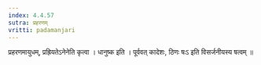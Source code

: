 ```yaml
---
index: 4.4.57
sutra: प्रहरणम्
vritti: padamanjari
---
```


 प्रहरणमायुधम्, प्रह्रियतेऽनेनेति कृत्वा । धानुष्क इति । पूर्ववत् कादेशः, ठिणः षःऽ इति विसर्जनीयस्य षत्वम् ॥